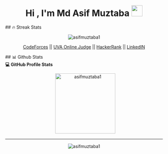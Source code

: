 <h1 align="center">Hi , I'm Md Asif Muztaba <img src="https://media.giphy.com/media/hvRJCLFzcasrR4ia7z/giphy.gif" width="35"></h1>
## 🔥 Streak Stats
<p align="center"><img src="https://github-readme-streak-stats.herokuapp.com?user=asifmuztaba1&theme=dark&hide_border=true&date_format=M%20j%5B%2C%20Y%5D" alt="asifmuztaba1" /></p>
<p align="center">
  <a href="https://codeforces.com/profile/asif_shithil">CodeForces</a> || 
	<a href="https://onlinejudge.org/index.php?option=com_onlinejudge&Itemid=15">UVA Online Judge</a> || 
	<a href="https://www.hackerrank.com/asifmuztaba">HackerRank</a> || 
  <a href="https://www.linkedin.com/in/asif-muztaba-shithil/">LinkedIN</a> 
</p>
## 📊 Github Stats
  <summary><b>💻 GitHub Profile Stats</b></summary>
  <p align="center">
  &nbsp;
	  <img src="https://github-readme-stats.vercel.app/api/top-langs?username=asifmuztaba1&langs_count=10&show_icons=true&locale=en&layout=compact&theme=algolia" alt="asifmuztaba1" height="192px"/>
<br/>
  </p>

----
<p align="center"> 
	<img src="https://komarev.com/ghpvc/?username=asifmuztaba1&label=Profile%20views&color=0e75b6&style=plastic" alt="asifmuztaba1" /> 
</p>
